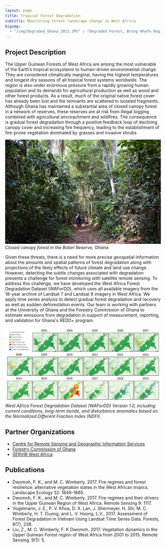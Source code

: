```yaml
---
layout: page
title: Tropical Forest Degradation
subtitle: Monitoring forest landscape change in West Africa
bigimg: 
  - "/img/Degraded_Ghana_2013.JPG" : "Degraded Forest, Brong Ahafo Region of Ghana"
---
```


## Project Description

The Upper Guinean Forests of West Africa are among the most vulnerable of the Earth’s tropical ecosystems to human-driven environmental change. They are considered climatically marginal, having the highest temperatures and longest dry seasons of all tropical forest systems worldwide. The region is also under enormous pressure from a rapidly growing human population and its demands for agricultural production as well as wood and other forest products. As a result, much of the original native forest cover has already been lost and the remnants are scattered in isolated fragments. Although Ghana has maintained a substantial area of closed canopy forest in a network of reserves, these reserves are at risk from illegal logging combined with agricultural encroachment and wildfires. The consequence is gradual forest degradation through a positive feedback loop of declining canopy cover and increasing fire frequency, leading to the establishment of fire-prone vegetation dominated by grasses and invasive shrubs

![UG Forest Photo](/img/Bobiri_forest.JPG)<br/>
*Closed canopy forest in the Bobiri Reserve, Ghana.*

Given these threats, there is a need for more precise geospatial information about the amounts and spatial patterns of forest degradation along with projections of the likely effects of future climate and land use change. However, detecting the subtle changes associated with degradation presents a challenge for forest monitoring with satellite remote sensing. To address this challenge, we have developed the West Africa Forest Degradation Dataset (WAForDD), which uses all available imagery from the 18-year archive of Landsat 7 and Landsat 8 imagery in West Africa. We apply time series analysis to detect gradual forest degradation and recovery as well as sudden deforestation events. Our team is working with partners at the University of Ghana and the Forestry Commission of Ghana to estimate emissions from degradation in support of measurement, reporting, and validation for Ghana's REDD+ program.

![WAForDD Map](/img/tano_offin_timeseries_v2.jpg)<br/>
*West Africa Forest Degradation Dataset (WAForDD) Version 1.0, including current conditions, long-term trends, and disturbance anomalies based on the Normalized Different Fraction Index (NDFI).*

## Partner Organizations

* [Centre for Remote Sensing and Geographic Information Services](http://www.cersgis.org/)
* [Forestry Commission of Ghana](http://www.fcghana.org/)
* [SERVIR West Africa](https://servirglobal.net/Regions/West-Africa)

## Publications

* Dwomoh, F. K., and M. C. Wimberly. 2017. Fire regimes and forest resilience: alternative vegetation states in the West African tropics. Landscape Ecology 32: 1849-1865.
* Dwomoh, F. K., and M. C. Wimberly. 2017. Fire regimes and their drivers in the Upper Guinean Region of West Africa. Remote Sensing 9: 1117.
* Vogelmann, J. E., P. V. Khoa, D. X. Lan, J. Shermeyer, H. Shi, M. C. Wimberly, H. T. Duong, and L. V. Huong, L.V., 2017. Assessment of Forest Degradation in Vietnam Using Landsat Time Series Data. Forests, 8(7), 238.
* Liu, Z., M. C. Wimberly, F. K Dwomoh. 2017. Vegetation dynamics in the Upper Guinean Forest region of West Africa from 2001 to 2015. Remote Sensing. 9(1): 5. 

